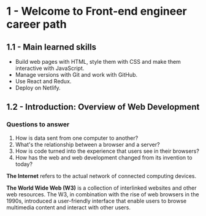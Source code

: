 # 1 - Welcome to Front-end engineer career path

## 1.1 - Main learned skills

- Build web pages with HTML, style them with CSS and make them interactive with JavaScript.
- Manage versions with Git and work with GitHub.
- Use React and Redux.
- Deploy on Netlify.

## 1.2 - Introduction: Overview of Web Development

### Questions to answer

1. How is data sent from one computer to another?
2. What's the relationship between a browser and a server?
3. How is code turned into the experience that users see in their browsers?
4. How has the web and web development changed from its invention to today?

**The Internet** refers to the actual network of connected computing devices.

**The World Wide Web (W3)** is a collection of interlinked websites and other web resources. The W3, in combination with the rise of web browsers in the 1990s, introduced a user-friendly interface that enable users to browse multimedia content and interact with other users.
<!--stackedit_data:
eyJoaXN0b3J5IjpbMTcyMjYxNTYwNiwzNzIxNTI0MjMsLTQyMz
kxOTg1MSwtMTQ0NDczMjU3NCwxMDMyMzI2NTg5XX0=
-->